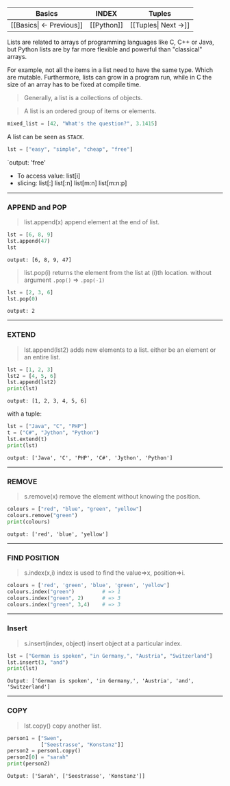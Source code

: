 
|          Basics          |   INDEX    |        Tuples        |
| :----------------------: | :--------: | :------------------: |
| [[Basics\| <- Previous]] | [[Python]] | [[Tuples\| Next ->]] |


Lists are related to arrays of programming languages like C, C++ or Java, but Python lists are by far more flexible and powerful than "classical" arrays.

For example, not all the items in a list need to have the same type. Which are mutable.
Furthermore, lists can grow in a program run, while in C the size of an array has to be fixed at compile time.

>	Generally, a list is a collections of objects.

>	A list is an ordered group of items or elements.

```python
mixed_list = [42, "What's the question?", 3.1415]
```

A list can be seen as `STACK`.

```python
lst = ["easy", "simple", "cheap", "free"]
```
`output: 'free'

- To access value:	list[i]
- slicing:  list[:] list[:n] list[m:n] list[m:n:p]

---

### APPEND and POP
>	list.append(x)
append element at the end of list.

```python
lst = [6, 8, 9]
lst.append(47)
lst
```
`output: [6, 8, 9, 47]`

>	list.pop(i)
>returns the element from the list at (i)th location.
>without argument `.pop()` => `.pop(-1)`
```python
lst = [2, 3, 6]
lst.pop(0)
```
`output: 2`

---

### EXTEND
>	lst.append(lst2)
>adds new elements to a list.
>either be an element or an entire list.

```python
lst = [1, 2, 3]
lst2 = [4, 5, 6]
lst.append(lst2)
print(lst)
```
`output: [1, 2, 3, 4, 5, 6]`

with a tuple:
```python
lst = ["Java", "C", "PHP"]
t = ("C#", "Jython", "Python")
lst.extend(t)
print(lst)
```
`output: ['Java', 'C', 'PHP', 'C#', 'Jython', 'Python']`

---

### REMOVE
>	s.remove(x)
>remove the element without knowing the position.

```python
colours = ["red", "blue", "green", "yellow"]
colours.remove("green")
print(colours)
```
`output: ['red', 'blue', 'yellow']`

---

### FIND POSITION
>	s.index(x,i)
>index is used to find the value=>x, position=>i.

```python
colours = ['red', 'green', 'blue', 'green', 'yellow']
colours.index("green")         # => 1
colours.index("green", 2)      # => 3
colours.index("green", 3,4)    # => 3
```

---

### Insert
>	s.insert(index, object)
>insert object at a particular index.

```python
lst = ["German is spoken", "in Germany,", "Austria", "Switzerland"]
lst.insert(3, "and")
print(lst)
```
`Output: ['German is spoken', 'in Germany,', 'Austria', 'and', 'Switzerland']`

---

### COPY
>	lst.copy()
>copy another list.

```python
person1 = ["Swen", 
		   ["Seestrasse", "Konstanz"]]
person2 = person1.copy()
person2[0] = "sarah"
print(person2)
```
`Output: ['Sarah', ['Seestrasse', 'Konstanz']]`